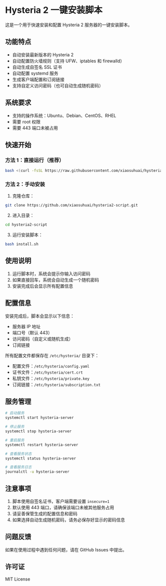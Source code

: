 # Hysteria 2 一键安装脚本

这是一个用于快速安装和配置 Hysteria 2 服务器的一键安装脚本。

## 功能特点

- 自动安装最新版本的 Hysteria 2
- 自动配置防火墙规则（支持 UFW、iptables 和 firewalld）
- 自动生成自签名 SSL 证书
- 自动配置 systemd 服务
- 生成客户端配置和订阅链接
- 支持自定义访问密码（也可自动生成随机密码）

## 系统要求

- 支持的操作系统：Ubuntu、Debian、CentOS、RHEL
- 需要 root 权限
- 需要 443 端口未被占用

## 快速开始

### 方法 1：直接运行（推荐）

```bash
bash <(curl -fsSL https://raw.githubusercontent.com/xiaosuhuai/hysteria2-script/main/install.sh)
```

### 方法 2：手动安装

1. 克隆仓库：
```bash
git clone https://github.com/xiaosuhuai/hysteria2-script.git
```

2. 进入目录：
```bash
cd hysteria2-script
```

3. 运行安装脚本：
```bash
bash install.sh
```

## 使用说明

1. 运行脚本时，系统会提示你输入访问密码
2. 如果直接回车，系统会自动生成一个随机密码
3. 安装完成后会显示所有配置信息

## 配置信息

安装完成后，脚本会显示以下信息：

- 服务器 IP 地址
- 端口号（默认 443）
- 访问密码（自定义或随机生成）
- 订阅链接

所有配置文件都保存在 `/etc/hysteria/` 目录下：

- 配置文件：`/etc/hysteria/config.yaml`
- 证书文件：`/etc/hysteria/cert.crt`
- 私钥文件：`/etc/hysteria/private.key`
- 订阅链接：`/etc/hysteria/subscription.txt`

## 服务管理

```bash
# 启动服务
systemctl start hysteria-server

# 停止服务
systemctl stop hysteria-server

# 重启服务
systemctl restart hysteria-server

# 查看服务状态
systemctl status hysteria-server

# 查看服务日志
journalctl -u hysteria-server
```

## 注意事项

1. 脚本使用自签名证书，客户端需要设置 `insecure=1`
2. 默认使用 443 端口，请确保该端口未被其他服务占用
3. 请妥善保管生成的配置信息和密码
4. 如果选择自动生成随机密码，请务必保存好显示的密码信息

## 问题反馈

如果在使用过程中遇到任何问题，请在 GitHub Issues 中提出。

## 许可证

MIT License
